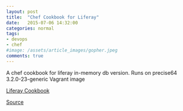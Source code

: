```yaml
---
layout: post
title:  "Chef Cookbook for Liferay"
date:   2015-07-06 14:32:00
categories: normal
tags:
- devops
- chef
#image: /assets/article_images/gopher.jpeg
comments: true
---
```


A chef cookbook for liferay in-memory db version.
Runs on precise64 3.2.0-23-generic Vagrant image

[Liferay Cookbook](https://supermarket.chef.io/cookbooks/liferay)

[Source](https://github.com/ganeshramr/my-chef-repo/tree/master/cookbooks/liferay)
